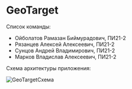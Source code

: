 # GeoTarget

Список команды:
* Ойболатов Рамазан Биймурадович, ПИ21-2
* Рязанцев Алексей Алексеевич, ПИ21-2
* Сунцов Андрей Владимирович, ПИ21-2
* Марков Владислав Алексеевич, ПИ21-2

Схема архитектуры приложения:

![GeoTargetСхема](https://github.com/AndreySuncov/GeoTarget/assets/91022182/329f2057-4fe2-43ff-bb6f-de4777f8ae26)
